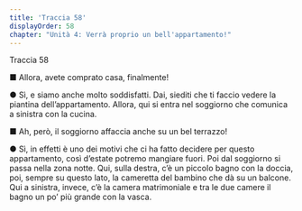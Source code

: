 ```yaml
---
title: 'Traccia 58'
displayOrder: 58
chapter: "Unità 4: Verrà proprio un bell'appartamento!"
---
```


Traccia 58

■ Allora, avete comprato casa, finalmente!

● Sì, e siamo anche molto soddisfatti. Dai, siediti che ti faccio vedere la piantina dell’appartamento. Allora, qui si entra nel soggiorno che comunica a sinistra con la cucina.

■ Ah, però, il soggiorno affaccia anche su un bel terrazzo!

● Sì, in effetti è uno dei motivi che ci ha fatto decidere per questo appartamento, così d’estate potremo mangiare fuori. Poi dal soggiorno si passa nella zona notte. Qui, sulla destra, c’è un piccolo bagno con la doccia, poi, sempre su questo lato, la cameretta del bambino che dà su un balcone. Qui a sinistra, invece, c’è la camera matrimoniale e tra le due camere il bagno un po’ più grande con la vasca.
